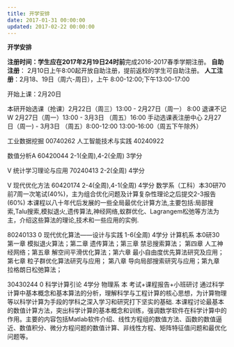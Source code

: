 ```yaml
---
title: 开学安排
date: 2017-01-31 00:00:00
updated: 2017-02-22 00:00:00
---
```


**开学安排**

**注册时间：**学生应在**2017年2月19日24时前**完成2016-2017春季学期注册。
**自助注册**： 2月10日上午8:00起开放自助注册，提前返校的学生可自助注册。
**人工注册**：2月18、19日（周六-周日），上午 8:00-12:00;下午13:00-17:00

开始上课：2月20日

本研开始选课（抢课）2月22日（周三）13:00 - 2月27日（周一） 8:00
退课不记W                  2月27日（周一）13:00 - 3月3日  （周五）16:00
手动选课表注册中心   2月27日（周一) - 3月3日  （周五）8:00-12:00 13:00-16:00（周五下午除外）

工业数据挖掘 00740262
人工智能技术与实践 40240922

数值分析A	60420044	2-1(全周),4-2(全周)		3学分

V 统计学习理论与应用		70240413	2-2(全周)		4学分

V 现代优化方法	60420174	2-4(全周),4-1(全周)		4学分	数学系（工科）本30研70
前7周一次笔试(40%)，主为组合优化问题及计算复杂性理论之后提交2-3报告(60%)
本课程以八十年代后发展的一些全局最优化计算方法,主要包括:局部搜索,Talu搜索,模拟退火,遗传算法,神经网络,蚁群优化、Lagrangem松弛等方法为主，介绍这些算法的理论,技术和一些应用的实例.

80240133	0	现代优化算法――设计与实践	1-6(全周)		4学分	计算机系 本0研30
第一章 模拟退火算法；第二章 遗传算法；第三章 禁忌搜索算法； 第四章 人工神经网络；第五章 解空间平滑优化算法；第六章 最小自由度优先算法研究及应用；第七章 粒子群优化算法研究与应用； 第八章 导向局部搜索研究与应用；第九章 拉格朗日松弛算法；

30430244	0	科学计算引论		4学分	物理系 本
考试+课程报告+小班研讨
通过科学计算中基本概念和基本算法的分析，理解科学与工程计算的核心思想，为计算物理等以科学计算为手段的学科之深入学习和研究打下坚实的基础. 本课程讨论最基本的数值计算方法，突出科学计算的基本概念和训练，强调数学软件在科学计算中的作用。主要的内容包括Matlab软件介绍、线性方程组的数值方法、函数的数值逼近、数值积分、微分方程问题的数值计算、非线性方程、矩阵特征值问题和最优化问题等。

